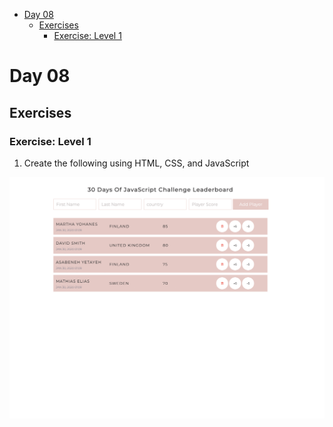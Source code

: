 - [Day 08](#day-08)
  - [Exercises](#exercises)
    - [Exercise: Level 1](#exercise-level-1)

# Day 08

## Exercises

### Exercise: Level 1

1. Create the following using HTML, CSS, and JavaScript

![Slider](./image/dom_mini_project_leaderboard_day_8.1.gif)
